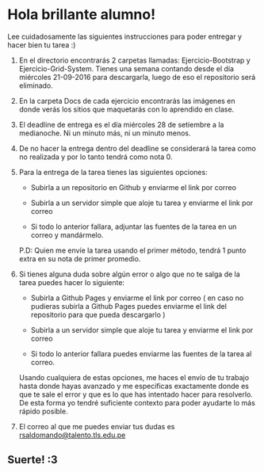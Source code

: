 # Hola brillante alumno! 

Lee cuidadosamente las siguientes instrucciones para poder entregar y hacer bien tu tarea :)

1. En el directorio encontrarás 2 carpetas llamadas: Ejercicio-Bootstrap y Ejercicio-Grid-System. Tienes una semana contando desde el día miércoles 21-09-2016 para descargarla, luego de eso el repositorio será eliminado.

2. En la carpeta Docs de cada ejercicio encontrarás las imágenes en donde verás los sitios que maquetarás con lo aprendido en clase.

3. El deadline de entrega es el día miércoles 28 de setiembre a la medianoche. Ni un minuto más, ni un minuto menos. 

4. De no hacer la entrega dentro del deadline se considerará la tarea como no realizada y por lo tanto tendrá como nota 0.

5. Para la entrega de la tarea tienes las siguientes opciones:

	* Subirla a un repositorio en Github y enviarme el link por correo

	* Subirla a un servidor simple que aloje tu tarea y enviarme el link por correo

	* Si todo lo anterior fallara, adjuntar las fuentes de la tarea en un correo y mandármelo.

	P.D: Quien me envíe la tarea usando el primer método, tendrá 1 punto extra en su nota de primer promedio.

6. Si tienes alguna duda sobre algún error o algo que no te salga de la tarea puedes hacer lo siguiente: 

	* Subirla a Github Pages y enviarme el link por correo ( en caso no pudieras subirla a Github Pages puedes enviarme el link del repositorio para que pueda descargarlo )

	* Subirla a un servidor simple que aloje tu tarea y enviarme el link por correo 

	* Si todo lo anterior fallara puedes enviarme las fuentes de la tarea al correo.

	Usando cualquiera de estas opciones, me haces el envío de tu trabajo hasta donde hayas avanzado y me especificas exactamente donde es que te sale el error y que es lo que has intentado hacer para resolverlo. De esta forma yo tendré suficiente contexto para poder ayudarte lo más rápido posible.

7. El correo al que me puedes enviar tus dudas es rsaldomando@talento.tls.edu.pe 

## Suerte! :3
